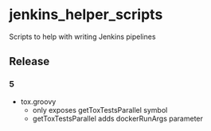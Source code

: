 # jenkins_helper_scripts
Scripts to help with writing Jenkins pipelines

## Release

### 5
* tox.groovy
  * only exposes getToxTestsParallel symbol
  * getToxTestsParallel adds dockerRunArgs parameter